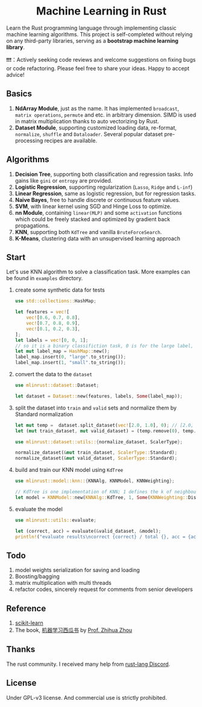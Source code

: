 <div align="center">
    <h1>
        Machine Learning in Rust
	</h1>
</div>


Learn the Rust programming language through implementing classic machine learning algorithms. This project is self-completed without relying on any third-party libraries, serving as a **bootstrap machine learning library**.

❗❗❗：Actively seeking code reviews and welcome suggestions on fixing bugs or code refactoring. Please feel free to share your ideas. Happy to accept advice!

## Basics

1. **NdArray Module**, just as the name. It has implemented ``broadcast``, ``matrix operations``, ``permute`` and etc. in arbitrary dimension. SIMD is used in matrix multiplication thanks to auto vectorizing by Rust.
2. **Dataset Module**, supporting customized loading data, re-format, ``normalize``, ``shuffle`` and ``Dataloader``. Several popular dataset pre-processing recipes are available.

## Algorithms

1. **Decision Tree**, supporting both classification and regression tasks. Info gains like ``gini`` or ``entropy`` are provided.
2. **Logistic Regression**, supporting regularization (``Lasso``, ``Ridge`` and ``L-inf``)
3. **Linear Regression**, same as logistic regression, but for regression tasks.
4. **Naive Bayes**, free to handle discrete or continuous feature values.
5. **SVM**, with linear kernel using SGD and Hinge Loss to optimize.
6. **nn Module**, containing ``linear(MLP)`` and some ``activation`` functions which could be freely stacked and optimized by gradient back propagations.
6. **KNN**, supporting both ``KdTree`` and vanilla ``BruteForceSearch``.
6. **K-Means**, clustering data with an unsupervised learning approach

## Start

Let's use KNN algorithm to solve a classification task. More examples can be found in ``examples`` directory.

1. create some synthetic data for tests

   ```rust
   use std::collections::HashMap;
   
   let features = vec![
       vec![0.6, 0.7, 0.8],
       vec![0.7, 0.8, 0.9],
       vec![0.1, 0.2, 0.3],
   ];
   let labels = vec![0, 0, 1];
   // so it is a binary classifiction task, 0 is for the large label, 1 is for the small label
   let mut label_map = HashMap::new();
   label_map.insert(0, "large".to_string());
   label_map.insert(1, "small".to_string());
   ```

2. convert the data to the ``dataset``

   ```rust
   use mlinrust::dataset::Dataset;
   
   let dataset = Dataset::new(features, labels, Some(label_map));
   ```

3. split the dataset into ``train`` and ``valid`` sets and normalize them by Standard normalization

   ```rust
   let mut temp =  dataset.split_dataset(vec![2.0, 1.0], 0); // [2.0, 1.0] is the split fraction, 0 is the seed
   let (mut train_dataset, mut valid_dataset) = (temp.remove(0), temp.remove(0));
   
   use mlinrust::dataset::utils::{normalize_dataset, ScalerType};
   
   normalize_dataset(&mut train_dataset, ScalerType::Standard);
   normalize_dataset(&mut valid_dataset, ScalerType::Standard);
   ```

4. build and train our KNN model using ``KdTree``

   ```rust
   use mlinrust::model::knn::{KNNAlg, KNNModel, KNNWeighting};
   
   // KdTree is one implementation of KNN; 1 defines the k of neighbours; Weighting decides the way of ensemble prediction; train_dataset is for training KNN; Some(2) is the param of minkowski distance
   let model = KNNModel::new(KNNAlg::KdTree, 1, Some(KNNWeighting::Distance), train_dataset, Some(2));
   ```

5. evaluate the model

   ```rust
   use mlinrust::utils::evaluate;
   
   let (correct, acc) = evaluate(&valid_dataset, &model);
   println!("evaluate results\ncorrect {correct} / total {}, acc = {acc:.5}", test_dataset.len());
   ```
   

## Todo

1. model weights serialization for saving and loading
2. Boosting/bagging
1. matrix multiplication with multi threads
3. refactor codes, sincerely request for comments from senior developers

## Reference

1. [scikit-learn](https://scikit-learn.org/stable/)
2. The book, [机器学习西瓜书](https://cs.nju.edu.cn/zhouzh/zhouzh.files/publication/MLbook2016.htm) by [Prof. Zhihua Zhou](https://cs.nju.edu.cn/zhouzh/index.htm)

## Thanks

The rust community. I received many help from [rust-lang Discord](https://discord.gg/rust-lang).

## License

Under GPL-v3 license. And commercial use is strictly prohibited.